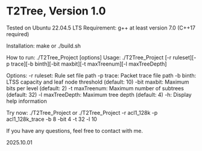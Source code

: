 # T2Tree, Version 1.0
Tested on Ubuntu 22.04.5 LTS
Requirement:
g++ at least version 7.0 (C++17 required)

Installation:
make
or
./build.sh

How to run: ./T2Tree_Project [options]
Usage:
./T2Tree_Project [-r ruleset][-p trace][-b binth][-bit maxbit][-t maxTreenum][-l maxTreeDepth]

Options:
-r ruleset: Rule set file path
-p trace: Packet trace file path
-b binth: LTSS capacity and leaf node threshold (default: 10)
-bit maxbit: Maximum bits per level (default: 2)
-t maxTreenum: Maximum number of subtrees (default: 32)
-l maxTreeDepth: Maximum tree depth (default: 4)
-h: Display help information

Try now:
./T2Tree_Project
or
./T2Tree_Project -r acl1_128k -p acl1_128k_trace -b 8 -bit 4 -t 32 -l 10

If you have any questions, feel free to contact with me.

2025.10.01

